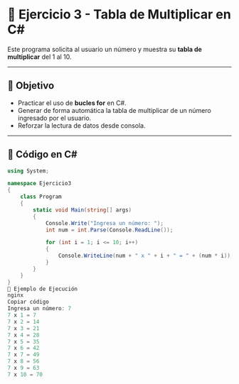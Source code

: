 # 📘 Ejercicio 3 - Tabla de Multiplicar en C#

Este programa solicita al usuario un número y muestra su **tabla de multiplicar** del 1 al 10.

---

## 🎯 Objetivo
- Practicar el uso de **bucles for** en C#.
- Generar de forma automática la tabla de multiplicar de un número ingresado por el usuario.
- Reforzar la lectura de datos desde consola.

---

## 🔹 Código en C#

```csharp
using System;

namespace Ejercicio3
{
    class Program
    {
        static void Main(string[] args)
        {
            Console.Write("Ingresa un número: ");
            int num = int.Parse(Console.ReadLine());

            for (int i = 1; i <= 10; i++)
            {
                Console.WriteLine(num + " x " + i + " = " + (num * i));
            }
        }
    }
}
📌 Ejemplo de Ejecución
nginx
Copiar código
Ingresa un número: 7
7 x 1 = 7
7 x 2 = 14
7 x 3 = 21
7 x 4 = 28
7 x 5 = 35
7 x 6 = 42
7 x 7 = 49
7 x 8 = 56
7 x 9 = 63
7 x 10 = 70